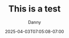 ---
title: This is a test
date: 2025-04-03T07:05:08-07:00
lastmod: 2025-04-03T07:05:08-07:00
author: ["Danny"]
categories: 
- blog
tags: 
- opinion
description: ""
weight: # 1 means pin the article, sort articles according to this number
slug: "this-is-a-test"
draft: false # draft or not
comments: true
showToc: false # show contents
TocOpen: true # open contents automantically
cover:
    image: ""
    caption: ""
    alt: ""
    relative: false
---